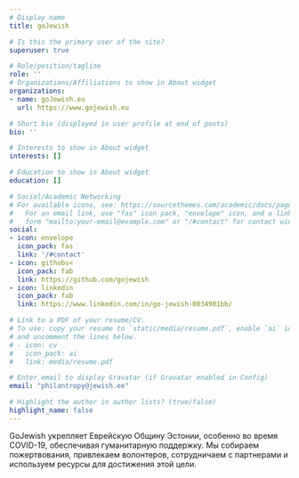 ```yaml
---
# Display name
title: goJewish

# Is this the primary user of the site?
superuser: true

# Role/position/tagline
role: ''
# Organizations/Affiliations to show in About widget
organizations:
- name: goJewish.eu
  url: https://www.gojewish.eu

# Short bio (displayed in user profile at end of posts)
bio: ''

# Interests to show in About widget
interests: []

# Education to show in About widget
education: []

# Social/Academic Networking
# For available icons, see: https://sourcethemes.com/academic/docs/page-builder/#icons
#   For an email link, use "fas" icon pack, "envelope" icon, and a link in the
#   form "mailto:your-email@example.com" or "/#contact" for contact widget.
social:
- icon: envelope
  icon_pack: fas
  link: '/#contact'
- icon: githubs<
  icon_pack: fab
  link: https://github.com/gojewish
- icon: linkedin
  icon_pack: fab
  link: https://www.linkedin.com/in/go-jewish-0034901bb/

# Link to a PDF of your resume/CV.
# To use: copy your resume to `static/media/resume.pdf`, enable `ai` icons in `params.toml`, 
# and uncomment the lines below.
# - icon: cv
#   icon_pack: ai
#   link: media/resume.pdf

# Enter email to display Gravatar (if Gravatar enabled in Config)
email: "philantropy@jewish.ee"

# Highlight the author in author lists? (true/false)
highlight_name: false
---
```


GoJewish укрепляет Еврейскую Общину Эстонии, особенно во время COVID-19, обеспечивая гуманитарную поддержку. Мы собираем пожертвования, привлекаем волонтеров, сотрудничаем с партнерами и используем ресурсы для достижения этой цели.